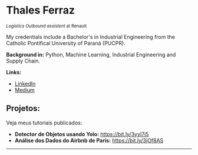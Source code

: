 # Thales Ferraz
<sub>*Logistics Outbound assistent* at Renault</sub>

My credentials include a Bachelor's in Industrial Engineering from the Catholic Pontifical University of Paraná (PUCPR).

**Background in:** Python, Machine Learning, Industrial Engineering and Supply Chain.

**Links:**
* [LinkedIn](https://www.linkedin.com/in/thalesdefreitasferraz/)
* [Medium](https://thalesferraz.medium.com/)


## Projetos:
Veja meus tutoriais publicados:

* **Detector de Objetos usando Yolo:** https://bit.ly/3yyl7i5
* **Análise dos Dados do Airbnb de Paris:** https://bit.ly/3jOf8AS

---

